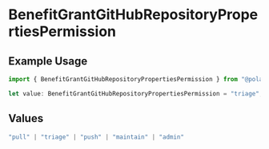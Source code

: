 # BenefitGrantGitHubRepositoryPropertiesPermission

## Example Usage

```typescript
import { BenefitGrantGitHubRepositoryPropertiesPermission } from "@polar-sh/sdk/models/components/benefitgrantgithubrepositoryproperties.js";

let value: BenefitGrantGitHubRepositoryPropertiesPermission = "triage";
```

## Values

```typescript
"pull" | "triage" | "push" | "maintain" | "admin"
```